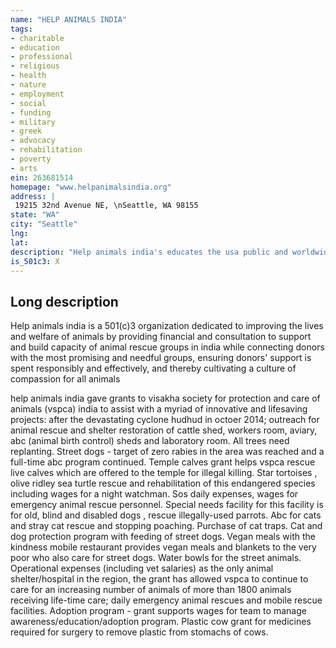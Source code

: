 ```yaml
---
name: "HELP ANIMALS INDIA"
tags:
- charitable
- education
- professional
- religious
- health
- nature
- employment
- social
- funding
- military
- greek
- advocacy
- rehabilitation
- poverty
- arts
ein: 263681514
homepage: "www.helpanimalsindia.org"
address: |
 19215 32nd Avenue NE, \nSeattle, WA 98155
state: "WA"
city: "Seattle"
lng: 
lat: 
description: "Help animals india's educates the usa public and worldwide about animal and environmental issues in india in order to raise funds for specific animal shelters and projects in india. We also endeavor to improve animal welfare standards in india through sponsoring and working with animal sanctuaries, veterinarian training camps, animal birth control and vegetarian related projects in india. Help animals india is dedicated to improving the lives and welfare of animals by providing financial and consultation support to and building capacity of animal rescue groups in india while connecting donors with the most promising and needful ones, ensuring donors' support is spent responsibly and effectively, and thereby cultivating a culture of compassion for all animals"
is_501c3: X
---
```


## Long description

Help animals india is a 501(c)3 organization dedicated to improving the lives and welfare of animals by providing financial and consultation to support and build capacity of animal rescue groups in india while connecting donors with the most promising and needful groups, ensuring donors' support is spent responsibly and effectively, and thereby cultivating a culture of compassion for all animals
  
  help animals india gave grants to visakha society for protection and care of animals (vspca) india to assist with a myriad of innovative and lifesaving projects: after the devastating cyclone hudhud in octoer 2014; outreach for animal rescue and shelter restoration of cattle shed, workers room, aviary, abc (animal birth control) sheds and laboratory room. All trees need replanting. Street dogs - target of zero rabies in the area was reached and a full-time abc program continued. Temple calves grant helps vspca rescue live calves which are offered to the temple for illegal killing. Star tortoises , olive ridley sea turtle rescue and rehabilitation of this endangered species including wages for a night watchman. Sos daily expenses, wages for emergency animal rescue personnel. Special needs facility for this facility is for old, blind and disabled dogs , rescue illegally-used parrots. Abc for cats and stray cat rescue and stopping poaching. Purchase of cat traps. Cat and dog protection program with feeding of street dogs. Vegan meals with the kindness mobile restaurant provides vegan meals and blankets to the very poor who also care for street dogs. Water bowls for the street animals. Operational expenses (including vet salaries) as the only animal shelter/hospital in the region, the grant has allowed vspca to continue to care for an increasing number of animals of more than 1800 animals receiving life-time care; daily emergency animal rescues and mobile rescue facilities. Adoption program - grant supports wages for team to manage awareness/education/adoption program. Plastic cow grant for medicines required for surgery to remove plastic from stomachs of cows. 

